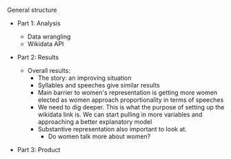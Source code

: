 General structure

* Part 1: Analysis
  * Data wrangling
  * Wikidata API

* Part 2: Results
  * Overall results:
      * The story: an improving situation
      * Syllables and speeches give similar results
      * Main barrier to women's representation is getting more women elected as women approach proportionality in terms of speeches
      * We need to dig deeper. This is what the purpose of setting up the wikidata link is. We can start pulling in more variables and approaching a better explanatory model
      * Substantive representation also important to look at.
          * Do women talk more about women? 


* Part 3: Product
